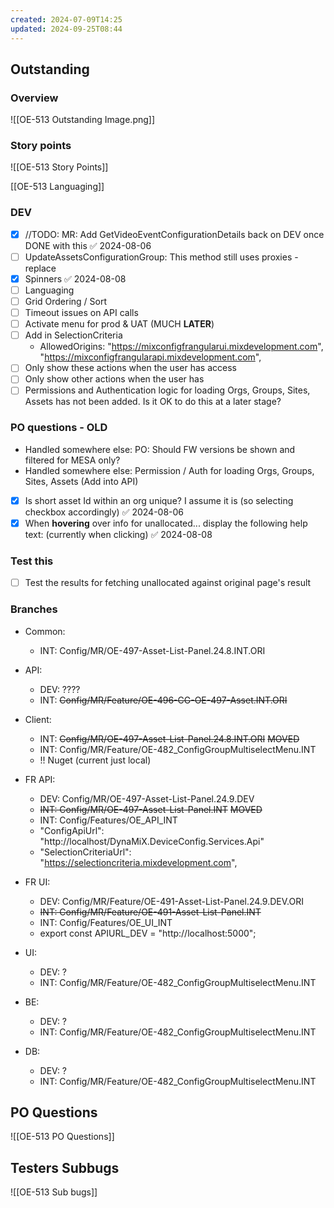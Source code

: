 ```yaml
---
created: 2024-07-09T14:25
updated: 2024-09-25T08:44
---
```

## Outstanding

### Overview

![[OE-513 Outstanding Image.png]]


### Story points

![[OE-513 Story Points]]


[[OE-513 Languaging]]

### DEV

- [x] //TODO: MR: Add GetVideoEventConfigurationDetails back on DEV once DONE with this ✅ 2024-08-06
- [ ] UpdateAssetsConfigurationGroup: This method still uses proxies - replace
- [x] Spinners ✅ 2024-08-08
- [ ] Languaging
- [ ] Grid Ordering / Sort
- [ ] Timeout issues on API calls
- [ ] Activate menu for prod & UAT (MUCH **LATER**)
- [ ] Add in SelectionCriteria
	- AllowedOrigins: "https://mixconfigfrangularui.mixdevelopment.com", "https://mixconfigfrangularapi.mixdevelopment.com",
- [ ] Only show these actions when the user has access
- [ ] Only show other actions when the user has 
- [ ] Permissions and Authentication logic for loading Orgs, Groups, Sites, Assets has not been added. Is it OK to do this at a later stage?

### PO questions - OLD

- Handled somewhere else: PO: Should FW versions be shown and filtered for MESA only?
- Handled somewhere else: Permission / Auth for loading Orgs, Groups, Sites, Assets (Add into API)
- [x] Is short asset Id within an org unique? I assume it is (so selecting checkbox accordingly) ✅ 2024-08-06
- [x] When **hovering** over info for unallocated... display the following help text:  (currently when clicking) ✅ 2024-08-08

### Test this

- [ ] Test the results for fetching unallocated against original page's result


### Branches

- Common:
	- INT: Config/MR/OE-497-Asset-List-Panel.24.8.INT.ORI
- API: 
	- DEV: ????
	- INT: ~~Config/MR/Feature/OE-496-CG-OE-497-Asset.INT.ORI~~
- Client:
	- INT: ~~Config/MR/OE-497-Asset-List-Panel.24.8.INT.ORI~~ ~~MOVED~~
	- INT: Config/MR/Feature/OE-482_ConfigGroupMultiselectMenu.INT
	- !! Nuget (current just local)
- FR API:
	- DEV: Config/MR/OE-497-Asset-List-Panel.24.9.DEV
	- ~~INT: Config/MR/OE-497-Asset-List-Panel.INT~~ ~~MOVED~~
	- INT: Config/Features/OE_API_INT
	- "ConfigApiUrl": "http://localhost/DynaMiX.DeviceConfig.Services.Api"
	- "SelectionCriteriaUrl": "https://selectioncriteria.mixdevelopment.com",
- FR UI:
	- DEV: Config/MR/Feature/OE-491-Asset-List-Panel.24.9.DEV.ORI
	- ~~INT: Config/MR/Feature/OE-491-Asset-List-Panel.INT~~
	- INT: Config/Features/OE_UI_INT
	- export const APIURL_DEV = "http://localhost:5000";

- UI:
	- DEV: ?
	- INT: Config/MR/Feature/OE-482_ConfigGroupMultiselectMenu.INT
- BE:
	- DEV: ?
	- INT: Config/MR/Feature/OE-482_ConfigGroupMultiselectMenu.INT
- DB:
	- DEV: ?
	- INT: Config/MR/Feature/OE-482_ConfigGroupMultiselectMenu.INT

## PO Questions

![[OE-513 PO Questions]]

## Testers Subbugs

![[OE-513 Sub bugs]]


